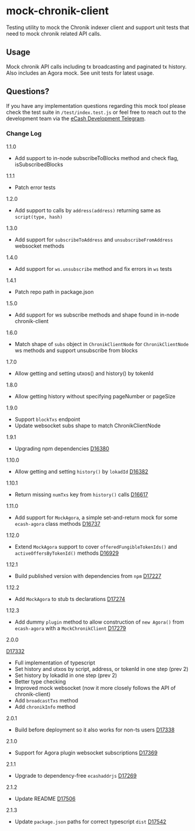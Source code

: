 # mock-chronik-client

Testing utility to mock the Chronik indexer client and support unit tests that need to mock chronik related API calls.

## Usage

Mock chronik API calls including tx broadcasting and paginated tx history. Also includes an Agora mock. See unit tests for latest usage.

## Questions?

If you have any implementation questions regarding this mock tool please check the test suite in `/test/index.test.js` or feel free to reach out to the development team via the [eCash Development Telegram](https://t.me/eCashDevelopment).

### Change Log

1.1.0

-   Add support to in-node subscribeToBlocks method and check flag, isSubscribedBlocks

1.1.1

-   Patch error tests

1.2.0

-   Add support to calls by `address(address)` returning same as `script(type, hash)`

1.3.0

-   Add support for `subscribeToAddress` and `unsubscribeFromAddress` websocket methods

1.4.0

-   Add support for `ws.unsubscribe` method and fix errors in `ws` tests

1.4.1

-   Patch repo path in package.json

1.5.0

-   Add support for ws subscribe methods and shape found in in-node chronik-client

1.6.0

-   Match shape of `subs` object in `ChronikClientNode` for `ChronikClientNode` ws methods and support unsubscribe from blocks

1.7.0

-   Allow getting and setting utxos() and history() by tokenId

1.8.0

-   Allow getting history without specifying pageNumber or pageSize

1.9.0

-   Support `blockTxs` endpoint
-   Update websocket subs shape to match ChronikClientNode

1.9.1

-   Upgrading npm dependencies [D16380](https://reviews.bitcoinabc.org/D16380)

1.10.0

-   Allow getting and setting `history()` by `lokadId` [D16382](https://reviews.bitcoinabc.org/D16382)

1.10.1

-   Return missing `numTxs` key from `history()` calls [D16617](https://reviews.bitcoinabc.org/D16617)

1.11.0

-   Add support for `MockAgora`, a simple set-and-return mock for some `ecash-agora` class methods [D16737](https://reviews.bitcoinabc.org/D16737)

1.12.0

-   Extend `MockAgora` support to cover `offeredFungibleTokenIds()` and `activeOffersByTokenId()` methods [D16929](https://reviews.bitcoinabc.org/D16929)

1.12.1

-   Build published version with dependencies from `npm` [D17227](https://reviews.bitcoinabc.org/D17227)

1.12.2

-   Add `MockAgora` to stub ts declarations [D17274](https://reviews.bitcoinabc.org/D17274)

1.12.3

-   Add dummy `plugin` method to allow construction of `new Agora()` from `ecash-agora` with a `MockChronikClient` [D17279](https://reviews.bitcoinabc.org/D17279)

2.0.0

[D17332](https://reviews.bitcoinabc.org/D17332)

-   Full implementation of typescript
-   Set history and utxos by script, address, or tokenId in one step (prev 2)
-   Set history by lokadId in one step (prev 2)
-   Better type checking
-   Improved mock websocket (now it more closely follows the API of chronik-client)
-   Add `broadcastTxs` method
-   Add `chronikInfo` method

2.0.1

-   Build before deployment so it also works for non-ts users [D17338](https://reviews.bitcoinabc.org/D17338)

2.1.0

-   Support for Agora plugin websocket subscriptions [D17369](https://reviews.bitcoinabc.org/D17369)

2.1.1

-   Upgrade to dependency-free `ecashaddrjs` [D17269](https://reviews.bitcoinabc.org/D17269)

2.1.2

-   Update README [D17506](https://reviews.bitcoinabc.org/D17506)

2.1.3

-   Update `package.json` paths for correct typescript `dist` [D17542](https://reviews.bitcoinabc.org/D17542)
